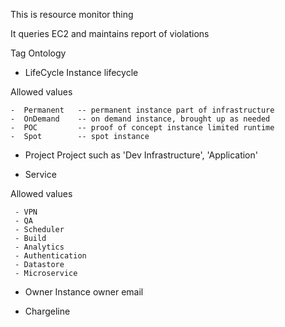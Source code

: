 This is resource monitor thing

It queries EC2 and maintains report of violations

Tag Ontology

 - LifeCycle     Instance lifecycle

  Allowed values

    -  Permanent   -- permanent instance part of infrastructure
    -  OnDemand    -- on demand instance, brought up as needed
    -  POC         -- proof of concept instance limited runtime
    -  Spot        -- spot instance


 - Project      Project such as  'Dev Infrastructure',   'Application'

 - Service

  Allowed values

     - VPN
     - QA
     - Scheduler
     - Build
     - Analytics
     - Authentication
     - Datastore
     - Microservice


 - Owner          Instance owner email

 - Chargeline     





